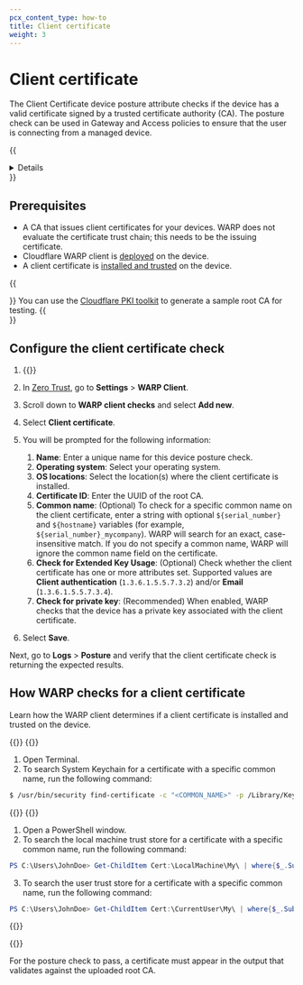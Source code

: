 ```yaml
---
pcx_content_type: how-to
title: Client certificate
weight: 3
---
```


# Client certificate

The Client Certificate device posture attribute checks if the device has a valid certificate signed by a trusted certificate authority (CA). The posture check can be used in Gateway and Access policies to ensure that the user is connecting from a managed device.

{{<details header="Feature availability">}}

| [WARP modes](/cloudflare-one/connections/connect-devices/warp/configure-warp/warp-modes/) | [Zero Trust plans](https://www.cloudflare.com/teams-pricing/) |
| -- | -- |
| All modes | All plans  |

| System   | Availability | Minimum WARP version |
| ---------| -------------| ---------------------|
| Windows  | ✅           | ?         |
| macOS    | ✅           | ?         |
| Linux    | ❌           |   |
| iOS      | ❌           |   |
| Android  | ❌           |   |
| ChromeOS | ❌           |   |

{{</details>}}

## Prerequisites

- A CA that issues client certificates for your devices. WARP does not evaluate the certificate trust chain; this needs to be the issuing certificate.
- Cloudflare WARP client is [deployed](/cloudflare-one/connections/connect-devices/warp/deployment/) on the device.
- A client certificate is [installed and trusted](#how-warp-checks-for-a-client-certificate) on the device.

{{<Aside type="note">}}
You can use the [Cloudflare PKI toolkit](/cloudflare-one/identity/devices/access-integrations/mutual-tls-authentication/#test-mtls-using-cloudflare-pki) to generate a sample root CA for testing.
{{</Aside>}}

## Configure the client certificate check

1. {{<render file="_upload-mtls-cert.md" withParameters="The private key is only required if you are using this custom certificate for [Gateway HTTPS inspection](/cloudflare-one/connections/connect-devices/warp/user-side-certificates/custom-certificate/).">}}

2. In [Zero Trust](https://one.dash.cloudflare.com), go to **Settings** > **WARP Client**.

3. Scroll down to **WARP client checks** and select **Add new**.

4. Select **Client certificate**.

5. You will be prompted for the following information:

   1. **Name**: Enter a unique name for this device posture check.
   2. **Operating system**: Select your operating system.
   3. **OS locations**: Select the location(s) where the client certificate is installed.
   4. **Certificate ID**: Enter the UUID of the root CA.
   5. **Common name**: (Optional) To check for a specific common name on the client certificate, enter a string with optional `${serial_number}` and `${hostname}` variables (for example, `${serial_number}_mycompany`). WARP will search for an exact, case-insensitive match. If you do not specify a common name, WARP will ignore the common name field on the certificate.
   6. **Check for Extended Key Usage**: (Optional) Check whether the client certificate has one or more attributes set. Supported values are **Client authentication** (`1.3.6.1.5.5.7.3.2`) and/or **Email** (`1.3.6.1.5.5.7.3.4`).
   7. **Check for private key**: (Recommended) When enabled, WARP checks that the device has a private key associated with the client certificate.

6. Select **Save**.

Next, go to **Logs** > **Posture** and verify that the client certificate check is returning the expected results.

## How WARP checks for a client certificate

Learn how the WARP client determines if a client certificate is installed and trusted on the device.

{{<tabs labels="macOS | Windows ">}}
{{<tab label="macos" no-code="true">}}

1. Open Terminal.
2. To search System Keychain for a certificate with a specific common name, run the following command:

```sh
$ /usr/bin/security find-certificate -c "<COMMON_NAME>" -p /Library/Keychains/System.keychain
```

{{</tab>}}
{{<tab label="windows" no-code="true">}}

1. Open a PowerShell window.
2. To search the local machine trust store for a certificate with a specific common name, run the following command:

  ```powershell
  PS C:\Users\JohnDoe> Get-ChildItem Cert:\LocalMachine\My\ | where{$_.Subject -like "*<COMMON_NAME>*"}
  ```

3. To search the user trust store for a certificate with a specific common name, run the following command:

  ```powershell
  PS C:\Users\JohnDoe> Get-ChildItem Cert:\CurrentUser\My\ | where{$_.Subject -like "*<COMMON_NAME>*"}
  ```

{{</tab>}}

{{</tabs>}}

For the posture check to pass, a certificate must appear in the output that validates against the uploaded root CA.
